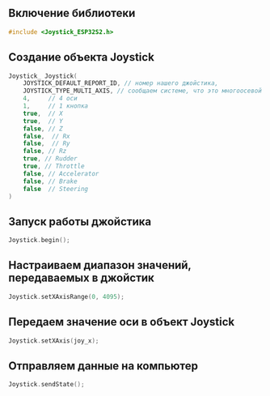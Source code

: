 ## Включение библиотеки
```C
#include <Joystick_ESP32S2.h>
```
## Создание объекта Joystick
```C
Joystick_ Joystick(
    JOYSTICK_DEFAULT_REPORT_ID, // номер нашего джойстика,
    JOYSTICK_TYPE_MULTI_AXIS, // сообщаем системе, что это многоосевой джойстик
    4,     // 4 оси
    1,     // 1 кнопка
    true,  // X
    true,  // Y
    false, // Z
    false,  // Rx
    false,  // Ry
    false, // Rz
    true, // Rudder
    true, // Throttle
    false, // Accelerator
    false, // Brake
    false  // Steering
)
```
## Запуск работы джойстика 
```C
Joystick.begin();
```
## Настраиваем диапазон значений, передаваемых в джойстик
```C
Joystick.setXAxisRange(0, 4095);
```
## Передаем значение оси в объект Joystick
```C
Joystick.setXAxis(joy_x);
```
## Отправляем данные на компьютер
```C
Joystick.sendState();
```
